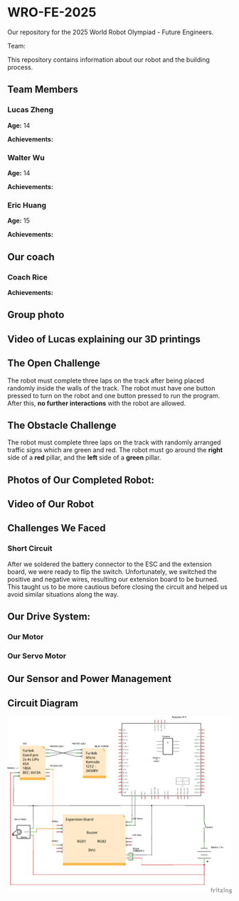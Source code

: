 # WRO-FE-2025
Our repository for the 2025 World Robot Olympiad - Future Engineers.

Team: 

This repository contains information about our robot and the building process. 


## Team Members
### Lucas Zheng






**Age:** 14

**Achievements:**

### Walter Wu






**Age:** 14

**Achievements:**

### Eric Huang






**Age:** 15

**Achievements:**

## Our coach

### Coach Rice

**Achievements:**





## Group photo





## Video of Lucas explaining our 3D printings

## The Open Challenge
The robot must complete three laps on the track after being placed randomly inside the walls of the track. The robot must have one button pressed to turn on the robot and one button pressed to run the program. After this, **no further interactions** with the robot are allowed.
## The Obstacle Challenge
The robot must complete three laps on the track with randomly arranged traffic signs which are green and red. The robot must go around the **right** side of a **red** pillar, and the **left** side of a **green** pillar. 
## Photos of Our Completed Robot:

## Video of Our Robot

## Challenges We Faced 

### Short Circuit
After we soldered the battery connector to the ESC and the extension board, we were ready to flip the switch. Unfortunately, we switched the positive and negative wires, resulting our extension board to be burned. This taught us to be more cautious before closing the circuit and helped us avoid similar situations along the way.
## Our Drive System:
### Our Motor
### Our Servo Motor
## Our Sensor and Power Management

## Circuit Diagram
![Main](/circuits/wro_schematic_circuit_schem.png)
